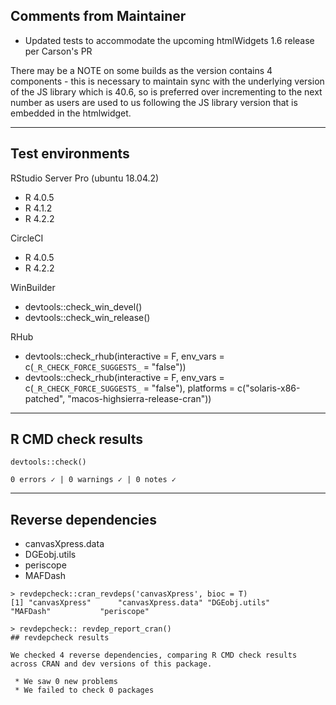 ## Comments from Maintainer

* Updated tests to accommodate the upcoming htmlWidgets 1.6 release per Carson's PR

There may be a NOTE on some builds as the version contains 4 components - this is necessary to maintain sync with the underlying version of the JS library which is 40.6, so is preferred over incrementing to the next number as users are used to us following the JS library version that is embedded in the htmlwidget.

---  

## Test environments


RStudio Server Pro (ubuntu 18.04.2)  

* R 4.0.5
* R 4.1.2
* R 4.2.2

CircleCI

* R 4.0.5
* R 4.2.2

WinBuilder

* devtools::check_win_devel()  
* devtools::check_win_release()  

RHub

* devtools::check_rhub(interactive = F, 
                       env_vars    = c(`_R_CHECK_FORCE_SUGGESTS_` = "false"))
* devtools::check_rhub(interactive = F, 
                       env_vars    = c(`_R_CHECK_FORCE_SUGGESTS_` = "false"),
                       platforms = c("solaris-x86-patched", 
                                     "macos-highsierra-release-cran"))

---  

## R CMD check results


```
devtools::check()  

0 errors ✓ | 0 warnings ✓ | 0 notes ✓
```

---  

## Reverse dependencies

* canvasXpress.data
* DGEobj.utils
* periscope
* MAFDash

```
> revdepcheck::cran_revdeps('canvasXpress', bioc = T)
[1] "canvasXpress"      "canvasXpress.data" "DGEobj.utils"      "MAFDash"           "periscope"  

```

```
> revdepcheck:: revdep_report_cran()
## revdepcheck results

We checked 4 reverse dependencies, comparing R CMD check results across CRAN and dev versions of this package.

 * We saw 0 new problems
 * We failed to check 0 packages

```
